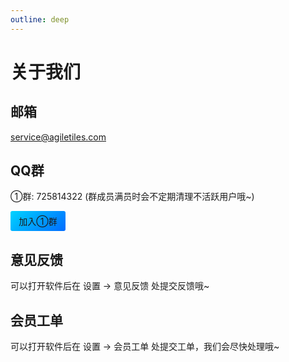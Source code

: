 ```yaml
---
outline: deep
---
```


# 关于我们

## 邮箱

service@agiletiles.com

## QQ群

①群: 725814322 (群成员满员时会不定期清理不活跃用户哦~)
<a style="text-decoration: none;" href="https://qm.qq.com/cgi-bin/qm/qr?k=VK59itvpdf8BYA_cOXbLwLWNz9XqUuww&amp;jump_from=webapi&amp;authKey=86SEXINZcwHSIdaoXlSJJdQx5wvnoG+rJPMfXUSjL9ojBejru2M3IHNdS/Svn91m" target="_blank"><div border="0" alt="灵卡面板官方①群"
style="display: flex;
justify-content: center;
align-items: center;
cursor: pointer;
width: 88px;
height: 32px;
border-radius: 3px;
background: linear-gradient(318deg, #006cff 0%, #00d3ff 100%);
font-size: 14px;
font-weight: 400;
color: #fff;" title="灵卡面板官方①群">加入①群</div></a>

## 意见反馈

可以打开软件后在 设置 -> 意见反馈 处提交反馈哦~

## 会员工单

可以打开软件后在 设置 -> 会员工单 处提交工单，我们会尽快处理哦~